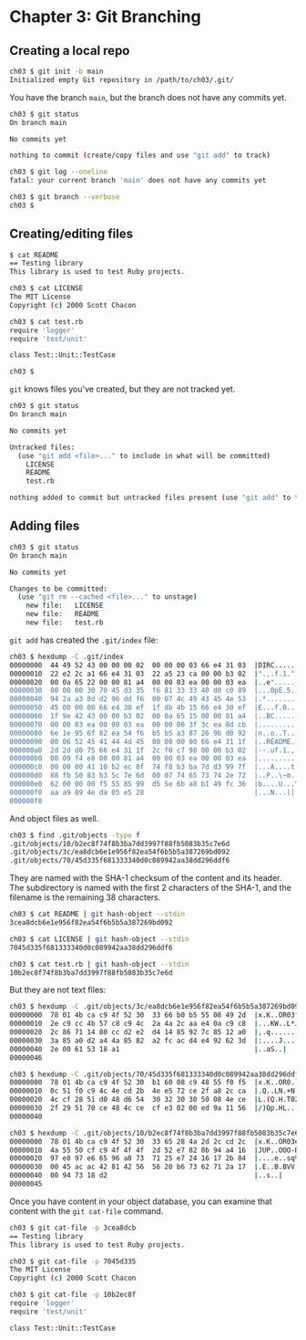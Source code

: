 # Chapter 3: Git Branching

## Creating a local repo

```bash
ch03 $ git init -b main
Initialized empty Git repository in /path/to/ch03/.git/
```

You have the branch `main`, but the branch does not have any commits yet.

```bash
ch03 $ git status
On branch main

No commits yet

nothing to commit (create/copy files and use "git add" to track)

ch03 $ git log --oneline
fatal: your current branch 'main' does not have any commits yet

ch03 $ git branch --verbose
ch03 $ 
```

## Creating/editing files

```bash
$ cat README
== Testing library
This library is used to test Ruby projects.

ch03 $ cat LICENSE
The MIT License
Copyright (c) 2000 Scott Chacon

ch03 $ cat test.rb
require 'logger'
require 'test/unit'

class Test::Unit::TestCase

ch03 $
```

`git` knows files you've created, but they are not tracked yet.

```bash
ch03 $ git status
On branch main

No commits yet

Untracked files:
  (use "git add <file>..." to include in what will be committed)
	LICENSE
	README
	test.rb

nothing added to commit but untracked files present (use "git add" to track)
```

## Adding files

```bash
ch03 $ git status
On branch main

No commits yet

Changes to be committed:
  (use "git rm --cached <file>..." to unstage)
	new file:   LICENSE
	new file:   README
	new file:   test.rb
```

`git add` has created the `.git/index` file:

```bash
ch03 $ hexdump -C .git/index
00000000  44 49 52 43 00 00 00 02  00 00 00 03 66 e4 31 03  |DIRC........f.1.|
00000010  22 e2 2c a1 66 e4 31 03  22 a5 23 ca 00 00 b3 02  |".,.f.1.".#.....|
00000020  00 0a 65 22 00 00 81 a4  00 00 03 ea 00 00 03 ea  |..e"............|
00000030  00 00 00 30 70 45 d3 35  f6 81 33 33 40 d0 c0 89  |...0pE.5..33@...|
00000040  94 2a a3 8d d2 96 dd f6  00 07 4c 49 43 45 4e 53  |.*........LICENS|
00000050  45 00 00 00 66 e4 30 ef  1f db 4b 15 66 e4 30 ef  |E...f.0...K.f.0.|
00000060  1f 9e 42 43 00 00 b3 02  00 0a 65 15 00 00 81 a4  |..BC......e.....|
00000070  00 00 03 ea 00 00 03 ea  00 00 00 3f 3c ea 8d cb  |...........?<...|
00000080  6e 1e 95 6f 82 ea 54 f6  b5 b5 a3 87 26 9b d0 92  |n..o..T.....&...|
00000090  00 06 52 45 41 44 4d 45  00 00 00 00 66 e4 31 1f  |..README....f.1.|
000000a0  2d 2d d0 75 66 e4 31 1f  2c f0 c7 98 00 00 b3 02  |--.uf.1.,.......|
000000b0  00 09 f4 e8 00 00 81 a4  00 00 03 ea 00 00 03 ea  |................|
000000c0  00 00 00 41 10 b2 ec 8f  74 f8 b3 ba 7d d3 99 7f  |...A....t...}...|
000000d0  88 fb 50 83 b3 5c 7e 6d  00 07 74 65 73 74 2e 72  |..P..\~m..test.r|
000000e0  62 00 00 00 f5 55 85 99  d5 5e 6b a8 b1 49 fc 36  |b....U...^k..I.6|
000000f0  aa a9 09 4e da 05 e5 28                           |...N...(|
000000f8
```

And object files as well.

```bash
ch03 $ find .git/objects -type f
.git/objects/10/b2ec8f74f8b3ba7dd3997f88fb5083b35c7e6d
.git/objects/3c/ea8dcb6e1e956f82ea54f6b5b5a387269bd092
.git/objects/70/45d335f681333340d0c089942aa38dd296ddf6
```

They are named with the SHA-1 checksum of the content and its header. The subdirectory is named with the first 2 characters of the SHA-1, and the filename is the remaining 38 characters.

```bash
ch03 $ cat README | git hash-object --stdin
3cea8dcb6e1e956f82ea54f6b5b5a387269bd092

ch03 $ cat LICENSE | git hash-object --stdin
7045d335f681333340d0c089942aa38dd296ddf6

ch03 $ cat test.rb | git hash-object --stdin
10b2ec8f74f8b3ba7dd3997f88fb5083b35c7e6d
```

But they are not text files:

```bash
ch03 $ hexdump -C .git/objects/3c/ea8dcb6e1e956f82ea54f6b5b5a387269bd092
00000000  78 01 4b ca c9 4f 52 30  33 66 b0 b5 55 08 49 2d  |x.K..OR03f..U.I-|
00000010  2e c9 cc 4b 57 c8 c9 4c  2a 4a 2c aa e4 0a c9 c8  |...KW..L*J,.....|
00000020  2c 86 71 14 80 cc d2 e2  d4 14 85 92 7c 85 12 a0  |,.q.........|...|
00000030  3a 85 a0 d2 a4 4a 85 82  a2 fc ac d4 e4 92 62 3d  |:....J........b=|
00000040  2e 00 61 53 18 a1                                 |..aS..|
00000046

ch03 $ hexdump -C .git/objects/70/45d335f681333340d0c089942aa38dd296ddf6
00000000  78 01 4b ca c9 4f 52 30  b1 60 08 c9 48 55 f0 f5  |x.K..OR0.`..HU..|
00000010  0c 51 f0 c9 4c 4e cd 2b  4e e5 72 ce 2f a8 2c ca  |.Q..LN.+N.r./.,.|
00000020  4c cf 28 51 d0 48 d6 54  30 32 30 30 50 08 4e ce  |L.(Q.H.T0200P.N.|
00000030  2f 29 51 70 ce 48 4c ce  cf e3 02 00 ed 9a 11 56  |/)Qp.HL........V|
00000040

ch03 $ hexdump -C .git/objects/10/b2ec8f74f8b3ba7dd3997f88fb5083b35c7e6d
00000000  78 01 4b ca c9 4f 52 30  33 65 28 4a 2d 2c cd 2c  |x.K..OR03e(J-,.,|
00000010  4a 55 50 cf c9 4f 4f 4f  2d 52 e7 82 0b 94 a4 16  |JUP..OOO-R......|
00000020  97 e8 97 e6 65 96 a8 73  71 25 e7 24 16 17 2b 84  |....e..sq%.$..+.|
00000030  00 45 ac ac 42 81 42 56  56 20 b6 73 62 71 2a 17  |.E..B.BVV .sbq*.|
00000040  00 94 73 18 d2                                    |..s..|
00000045
```

Once you have content in your object database, you can examine that content with the `git cat-file` command.

```bash
ch03 $ git cat-file -p 3cea8dcb
== Testing library
This library is used to test Ruby projects.

ch03 $ git cat-file -p 7045d335
The MIT License
Copyright (c) 2000 Scott Chacon

ch03 $ git cat-file -p 10b2ec8f
require 'logger'
require 'test/unit'

class Test::Unit::TestCase
```
